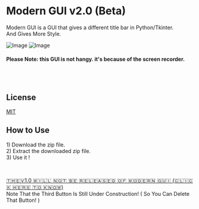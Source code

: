 # Modern GUI v2.0 (Beta)

Modern GUI is a GUI that gives a different title bar in Python/Tkinter.  
And Gives More Style.

![Image](https://i.ibb.co/RPvw6pz/Modern-GUI-v2-0-Beta.png "Screenshot of Modern GUI v2.0 (Beta)")
![Image](https://i.ibb.co/fNbCSNW/Modern-GUI-v2-0-Beta-GIF.gif "GIF of Modern GUI v2.0 (Beta)")
#### Please Note: this GUI is not hangy. it's because of the screen recorder.
<br>
<br>

## License
[MIT](https://github.com/sancho1952007/Modern-GUI-v2.0-Beta-/blob/main/LICENCE.txt)

## How to Use
<p>
1) Download the zip file.<br>
2) Extract the downloaded zip file.<br>
3) Use it !<br>
  </p>
  <br>
  
<a href='https://github.com/sancho1952007/Modern-GUI-v2.0-Beta-/blob/0bedbde37d751de02ef2f87ca18c010844cd3b0f/Extras.txt#L9' target='_blank'>🇹​🇭​🇪​ 🇻​1.0 🇼​🇮​🇱​🇱​ 🇳​🇴​🇹​ 🇧​🇪​ 🇷​🇪​🇱​🇪​🇦​🇸​🇪​🇩​ 🇴​🇫​ 🇲​🇴​🇩​🇪​🇷​🇳​ 🇬​🇺​🇮​ (🇨​🇱​🇮​🇨​🇰​ 🇭​🇪​🇷​🇪​ 🇹​🇴​ 🇰​🇳​🇴​🇼​)</a>
<br>
<a>Note That the Third Button Is Still Under Construction! ( So You Can Delete That Button! )</a>
